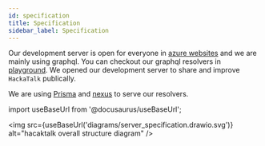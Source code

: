 ```yaml
---
id: specification
title: Specification
sidebar_label: Specification
---
```


Our development server is open for everyone in [azure websites](https://hackatalk.azurewebsites.net) and we are mainly using graphql. You can checkout our graphql resolvers in [playground](https://hackatalk.azurewebsites.net/graphql). We opened our development server to share and improve `HackaTalk` publically.

We are using [Prisma](https://www.prisma.io) and [nexus](https://nexus.js.org/docs/nexus-prisma) to serve our resolvers.

import useBaseUrl from '@docusaurus/useBaseUrl';

<img src={useBaseUrl('diagrams/server_specification.drawio.svg')} alt="hacaktalk overall structure diagram" />
